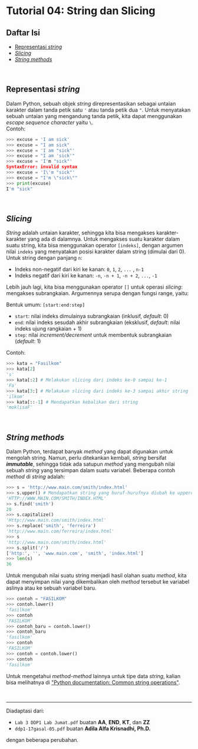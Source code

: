 # Tutorial 04: String dan Slicing

## Daftar Isi

- [Representasi *string*](#representasi-string)
- [*Slicing*](#slicing)
- [*String methods*](#string-methods)

<br>

## Representasi *string*

Dalam Python, sebuah objek *string* direpresentasikan sebagai untaian karakter
dalam tanda petik satu `'` atau tanda petik dua `"`. Untuk menyatakan sebuah
untaian yang mengandung tanda petik, kita dapat menggunakan *escape sequence*
*character* yaitu `\`.  
Contoh:

```python
>>> excuse = 'I am sick'
>>> excuse = "I am sick"
>>> excuse = 'I am "sick"'
>>> excuse = "I am 'sick'"
>>> excuse = 'I'm "sick"'
SyntaxError: invalid syntax
>>> excuse = 'I\'m "sick"'
>>> excuse = "I'm \"sick\""
>>> print(excuse)
I'm "sick"
```

<br>

## *Slicing*

*String* adalah untaian karakter, sehingga kita bisa mengakses
karakter-karakter yang ada di dalamnya. Untuk mengakses suatu karakter dalam
suatu string, kita bisa menggunakan operator `[indeks]`, dengan argumen nilai
`indeks` yang menyatakan posisi karakter dalam string (dimulai dari 0).  
Untuk string dengan panjang `n`:

- Indeks non-negatif dari kiri ke kanan: `0`, `1`, `2`, `...` , `n-1`
- Indeks negatif dari kiri ke kanan: `-n`, `-n + 1`, `-n + 2`, `...`, `-1`

Lebih jauh lagi, kita bisa menggunakan operator `[]` untuk operasi *slicing*:
mengakses subrangkaian. Argumennya serupa dengan fungsi range, yaitu:

Bentuk umum: `[start:end:step]`

- `start`: nilai indeks dimulainya subrangkaian (inklusif, *default*: 0)
- `end`: nilai indeks sesudah akhir subrangkaian (eksklusif, *default*: nilai
  indeks ujung rangkaian + 1)
- `step`: nilai *increment/decrement* untuk membentuk subrangkaian
  (*default*: 1)

Contoh:

```python
>>> kata = "Fasilkom"
>>> kata[2]
's'
>>> kata[:2] # Melakukan slicing dari indeks ke-0 sampai ke-1
'Fa'
>>> kata[3:] # Melakukan slicing dari indeks ke-3 sampai akhir string
'ilkom'
>>> kata[::-1] # Mendapatkan kebalikan dari string
'moklisaF'
```

<br>

## *String methods*

Dalam Python, terdapat banyak *method* yang dapat digunakan untuk mengolah
string. Namun, perlu ditekankan kembali, *string* bersifat ***immutable***,
sehingga tidak ada satupun *method* yang mengubah nilai sebuah *string* yang
tersimpan dalam suatu variabel. Beberapa contoh *method* di *string* adalah:

```python
>>> s = 'http://www.main.com/smith/index.html'
>>> s.upper() # Mendapatkan string yang huruf-hurufnya diubah ke uppercase
'HTTP://WWW.MAIN.COM/SMITH/INDEX.HTML'
>> s.find('smith')
20
>>> s.capitalize()
'Http://www.main.com/smith/index.html'
>>> s.replace('smith', 'ferreira')
'http://www.main.com/ferreira/index.html'
>>> s
'http://www.main.com/smith/index.html'
>>> s.split('/')
['http:', '', 'www.main.com', 'smith', 'index.html']
>>> len(s)
36
```

Untuk mengubah nilai suatu string menjadi hasil olahan suatu *method*, kita
dapat menyimpan nilai yang dikembalikan oleh *method* tersebut ke variabel
aslinya atau ke sebuah variabel baru.

```python
>>> contoh = "FASILKOM"
>>> contoh.lower()
'fasilkom'
>>> contoh
'FASILKOM'
>>> contoh_baru = contoh.lower()
>>> contoh_baru
'fasilkom'
>>> contoh
'FASILKOM'
>>> contoh = contoh.lower()
>>> contoh
'fasilkom'
```

Untuk mengetahui *method-method* lainnya untuk tipe data *string*, kalian bisa
melihatnya di ["Python documentation: Common string operations"][python docs].

<br>

---

Diadaptasi dari:

- `Lab 3 DDP1 Lab Jumat.pdf` buatan **AA**, **END**, **KT**, dan **ZZ**
- `ddp1-17gasal-05.pdf` buatan **Adila Alfa Krisnadhi, Ph.D.**

dengan beberapa perubahan.

[python docs]: https://docs.python.org/3/library/string.html